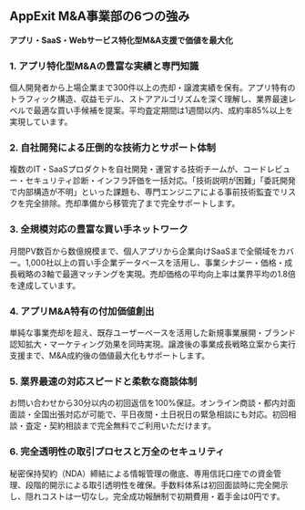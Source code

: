 ## AppExit M&A事業部の6つの強み
**アプリ・SaaS・Webサービス特化型M&A支援で価値を最大化**

### 1. アプリ特化型M&Aの豊富な実績と専門知識
個人開発者から上場企業まで300件以上の売却・譲渡実績を保有。アプリ特有のトラフィック構造、収益モデル、ストアアルゴリズムを深く理解し、業界最速レベルで最適な買い手候補を提案。平均査定期間は1週間以内、成約率85%以上を実現しています。

### 2. 自社開発による圧倒的な技術力とサポート体制
複数のIT・SaaSプロダクトを自社開発・運営する技術チームが、コードレビュー・セキュリティ診断・インフラ評価を一括対応。「技術説明が困難」「委託開発で内部構造が不明」といった課題も、専門エンジニアによる事前技術監査でリスクを完全排除。売却準備から移管完了まで完全サポートします。

### 3. 全規模対応の豊富な買い手ネットワーク
月間PV数百から数億規模まで、個人アプリから企業向けSaaSまで全領域をカバー。1,000社以上の買い手企業データベースを活用し、事業シナジー・価格・成長戦略の3軸で最適マッチングを実現。売却価格の平均向上率は業界平均の1.8倍を達成しています。

### 4. アプリM&A特有の付加価値創出
単純な事業売却を超え、既存ユーザーベースを活用した新規事業展開・ブランド認知拡大・マーケティング効果を同時実現。譲渡後の事業成長戦略立案から実行支援まで、M&A成約後の価値最大化もサポートします。

### 5. 業界最速の対応スピードと柔軟な商談体制
お問い合わせから30分以内の初回返信を100%保証。オンライン商談・都内対面面談・全国出張対応が可能で、平日夜間・土日祝日の緊急相談にも対応。初回相談・査定・契約相談まで完全無料でご利用いただけます。

### 6. 完全透明性の取引プロセスと万全のセキュリティ
秘密保持契約（NDA）締結による情報管理の徹底、専用信託口座での資金管理、段階的開示による取引透明性を確保。手数料体系は初回面談時に完全開示し、隠れコストは一切なし。完全成功報酬制で初期費用・着手金は0円です。